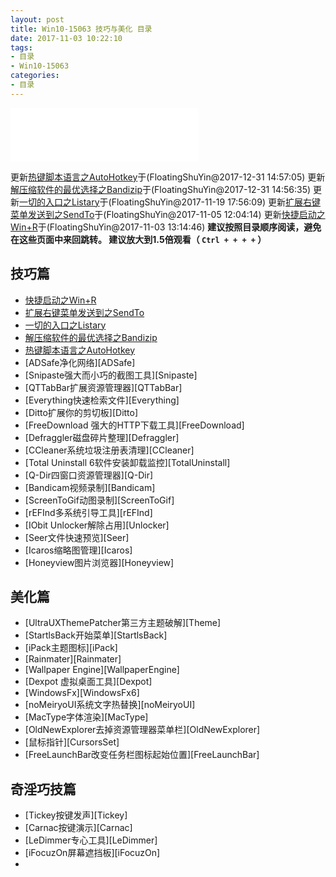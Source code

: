 ```yaml
---
layout: post
title: Win10-15063 技巧与美化 目录
date: 2017-11-03 10:22:10
tags:
- 目录
- Win10-15063
categories:
- 目录
---
```


<div class="parent">
    <div class="child">
<iframe frameborder="no" border="0" marginwidth="0" marginheight="0" height=86 src="//music.163.com/outchain/player?type=2&id=468340531&auto=0&height=66"></iframe>
    </div>
</div>

更新[热键脚本语言之AutoHotkey][AutoHotKey]于(FloatingShuYin@2017-12-31 14:57:05)
更新[解压缩软件的最优选择之Bandizip][Bandizip]于(FloatingShuYin@2017-12-31 14:56:35)
更新[一切的入口之Listary][Listary]于(FloatingShuYin@2017-11-19 17:56:09)
更新[扩展右键菜单发送到之SendTo][SendTo]于(FloatingShuYin@2017-11-05 12:04:14)
更新[快捷启动之Win+R][WinR]于(FloatingShuYin@2017-11-03 13:14:46)
**建议按照目录顺序阅读，避免在这些页面中来回跳转。
建议放大到1.5倍观看（ ``Ctrl + + + +`` ）**

## 技巧篇
- [快捷启动之Win+R][WinR]
- [扩展右键菜单发送到之SendTo][SendTo]
- [一切的入口之Listary][Listary]
- [解压缩软件的最优选择之Bandizip][Bandizip]
- [热键脚本语言之AutoHotkey][AutoHotKey]
- [ADSafe净化网络][ADSafe]
- [Snipaste强大而小巧的截图工具][Snipaste]
- [QTTabBar扩展资源管理器][QTTabBar]
- [Everything快速检索文件][Everything]
- [Ditto扩展你的剪切板][Ditto]
- [FreeDownload 强大的HTTP下载工具][FreeDownload]
- [Defraggler磁盘碎片整理][Defraggler]
- [CCleaner系统垃圾注册表清理][CCleaner]
- [Total Uninstall 6软件安装卸载监控][TotalUninstall]
- [Q-Dir四窗口资源管理器][Q-Dir]
- [Bandicam视频录制][Bandicam]
- [ScreenToGif动图录制][ScreenToGif]
- [rEFInd多系统引导工具][rEFInd]
- [IObit Unlocker解除占用][Unlocker]
- [Seer文件快速预览][Seer]
- [Icaros缩略图管理][Icaros]
- [Honeyview图片浏览器][Honeyview]

## 美化篇
- [UltraUXThemePatcher第三方主题破解][Theme]
- [StartlsBack开始菜单][StartlsBack]
- [iPack主题图标][iPack]
- [Rainmater][Rainmater]
- [Wallpaper Engine][WallpaperEngine]
- [Dexpot 虚拟桌面工具][Dexpot]
- [WindowsFx][WindowsFx6]
- [noMeiryoUI系统文字热替换][noMeiryoUI]
- [MacType字体渲染][MacType]
- [OldNewExplorer去掉资源管理器菜单栏][OldNewExplorer]
- [鼠标指针][CursorsSet]
- [FreeLaunchBar改变任务栏图标起始位置][FreeLaunchBar]

## 奇淫巧技篇
- [Tickey按键发声][Tickey]
- [Carnac按键演示][Carnac]
- [LeDimmer专心工具][LeDimmer]
- [iFocuzOn屏幕遮挡板][iFocuzOn]
-

[WinR]: <http://floatsyi.com/2017/11/02/%E5%BF%AB%E6%8D%B7%E5%90%AF%E5%8A%A8%E4%B9%8BWin+R/> (快捷启动之Win+R)

[SendTo]: <http://floatsyi.com/2017/11/05/%E6%89%A9%E5%B1%95%E5%8F%B3%E9%94%AE%E8%8F%9C%E5%8D%95%E5%8F%91%E9%80%81%E5%88%B0%E4%B9%8BSendTo/> (扩展右键菜单发送到之SendTo)

[Listary]: <http://floatsyi.com/2017/11/05/%E4%B8%80%E5%88%87%E7%9A%84%E5%85%A5%E5%8F%A3%E4%B9%8BListary/> (一切的入口之Listary)

[Bandizip]: <http://floatsyi.com/2017/12/31/%E8%A7%A3%E5%8E%8B%E7%BC%A9%E8%BD%AF%E4%BB%B6%E7%9A%84%E6%9C%80%E4%BC%98%E9%80%89%E6%8B%A9%E4%B9%8BBandizip/> (解压缩软件的最优选择之Bandizip)

[AutoHotKey]: <http://floatsyi.com/2017/12/31/%E7%83%AD%E9%94%AE%E8%84%9A%E6%9C%AC%E8%AF%AD%E8%A8%80%E4%B9%8BAutoHotKey/> (热键脚本语言之AutoHotkey)
